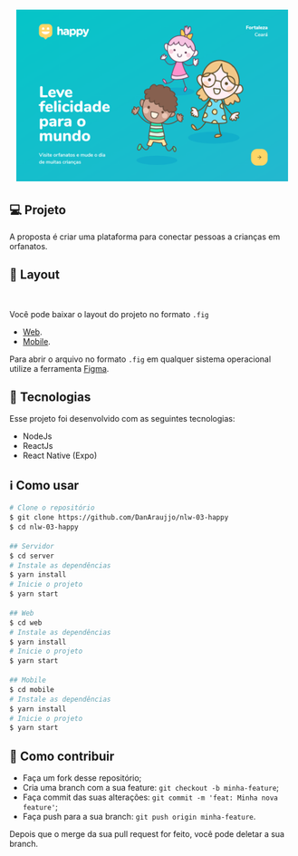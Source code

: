<h1 align="center">
     <img alt="" title="" src=".github/layout.png"  width="480px"/>
</h1>

## 💻 Projeto

A proposta é criar uma plataforma para conectar pessoas a crianças em orfanatos.

## 🔖 Layout

<img alt="" title="" src=".github/video.gif"  />

Você pode baixar o layout do projeto no formato `.fig`

- [Web](https://www.figma.com/file/mDEbnoojksG4w8sOxmudh3/Happy-Web/duplicate).
- [Mobile](https://www.figma.com/file/X27FfVxAgy9f5IFa7ONlph/Happy-Mobile/duplicate).

Para abrir o arquivo no formato `.fig` em qualquer sistema operacional utilize a ferramenta [Figma](https://figma.com).

## :rocket: Tecnologias

Esse projeto foi desenvolvido com as seguintes tecnologias:

- NodeJs
- ReactJs
- React Native (Expo)

## :information_source: Como usar

```bash
# Clone o repositório
$ git clone https://github.com/DanAraujjo/nlw-03-happy
$ cd nlw-03-happy

## Servidor
$ cd server
# Instale as dependências
$ yarn install
# Inicie o projeto
$ yarn start

## Web
$ cd web
# Instale as dependências
$ yarn install
# Inicie o projeto
$ yarn start

## Mobile
$ cd mobile
# Instale as dependências
$ yarn install
# Inicie o projeto
$ yarn start
```

## 🤔 Como contribuir

- Faça um fork desse repositório;
- Cria uma branch com a sua feature: `git checkout -b minha-feature`;
- Faça commit das suas alterações: `git commit -m 'feat: Minha nova feature'`;
- Faça push para a sua branch: `git push origin minha-feature`.

Depois que o merge da sua pull request for feito, você pode deletar a sua branch.
